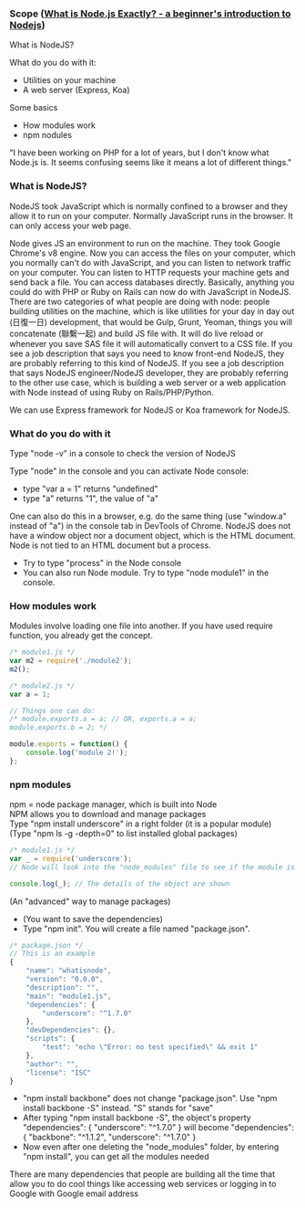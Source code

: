 ### Scope ([What is Node.js Exactly? - a beginner's introduction to Nodejs](https://www.youtube.com/watch?v=pU9Q6oiQNd0))

What is NodeJS?

What do you do with it:
- Utilities on your machine
- A web server (Express, Koa)

Some basics
- How modules work
- npm nodules

"I have been working on PHP for a lot of years, but I don't know what Node.js is. It seems confusing seems like it means a lot of different things."

### What is NodeJS?

NodeJS took JavaScript which is normally confined to a browser and they allow it to run on your computer. Normally JavaScript runs in the browser. It can only access your web page.

Node gives JS an environment to run on the machine. They took Google Chrome's v8 engine. Now you can access the files on your computer, which you normally can't do with JavaScript, and you can listen to network traffic on your computer. You can listen to HTTP requests your machine gets and send back a file. You can access databases directly. Basically, anything you could do with PHP or Ruby on Rails can now do with JavaScript in NodeJS. There are two categories of what people are doing with node: people building utilities on the machine, which is like utilities for your day in day out (日復一日) development, that would be Gulp, Grunt, Yeoman, things you will concatenate (聯繫一起) and build JS file with. It will do live reload or whenever you save SAS file it will automatically convert to a CSS file. If you see a job description that says you need to know front-end NodeJS, they are probably referring to this kind of NodeJS. If you see a job description that says NodeJS engineer/NodeJS developer, they are probably referring to the other use case, which is building a web server or a web application with Node instead of using Ruby on Rails/PHP/Python.

We can use Express framework for NodeJS or Koa framework for NodeJS.

### What do you do with it

Type "node -v" in a console to check the version of NodeJS

Type "node" in the console and you can activate Node console:
- type "var a = 1" returns "undefined"
- type "a" returns "1", the value of "a"

One can also do this in a browser, e.g. do the same thing (use "window.a" instead of "a") in the console tab in DevTools of Chrome. NodeJS does not have a window object nor a document object, which is the HTML document. Node is not tied to an HTML document but a process.
- Try to type "process" in the Node console
- You can also run Node module. Try to type "node module1" in the console.

### How modules work

Modules involve loading one file into another. If you have used require function, you already get the concept.

```javascript
/* module1.js */
var m2 = require('./module2');
m2();

/* module2.js */
var a = 1;

// Things one can do:
/* module.exports.a = a; // OR, exports.a = a;
module.exports.b = 2; */

module.exports = function() {
    console.log('module 2!');
};
```

### npm modules

npm = node package manager, which is built into Node\
NPM allows you to download and manage packages\
Type "npm install underscore" in a right folder (it is a popular module)\
(Type "npm ls -g -depth=0" to list installed global packages)

```javascript
/* module1.js */
var _ = require('underscore');
// Node will look into the "node_modules" file to see if the module is installed

console.log(_); // The details of the object are shown
```

(An "advanced" way to manage packages)
- (You want to save the dependencies)
- Type "npm init". You will create a file named "package.json".

```javascript
/* package.json */
// This is an example
{
    "name": "whatisnode",
    "version": "0.0.0",
    "description": "",
    "main": "module1.js",
    "dependencies": {
        "underscore": "^1.7.0"
    },
    "devDependencies": {},
    "scripts": {
        "test": "echo \"Error: no test specified\" && exit 1"
    },
    "author": "",
    "license": "ISC"
}
```
- "npm install backbone" does not change "package.json". Use "npm install backbone -S" instead. "S" stands for "save"
- After typing "npm install backbone -S", the object's property
"dependencies": { "underscore": "^1.7.0" } will become
"dependencies": { "backbone": "^1.1.2", "underscore": "^1.7.0" }
- Now even after one deleting the "node_modules" folder, by entering "npm install", you can get all the modules needed

There are many dependencies that people are building all the time that allow you to do cool things like accessing web services or logging in to Google with Google email address
